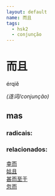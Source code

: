 ```yaml
--- 
layout: default
name: 而且 
tags: 
  - hsk2
  - conjunção
--- 
```

# 而且 
érqiě  
 
*(连词/conjunção)*  
## mas 
### radicais: 
### relacionados: 
[幸而](/zhengshidu/outras/幸而)  
[姑且](/zhengshidu/outras/姑且)  
[甚而至于](/zhengshidu/outras/甚而至于)  
[忽而](/zhengshidu/outras/忽而)  
